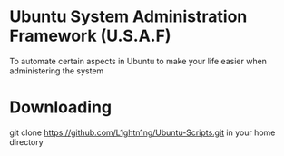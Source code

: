 Ubuntu System Administration Framework (U.S.A.F)
===============================================

To automate certain aspects in Ubuntu to make your life easier when administering the system


Downloading
===========

git clone https://github.com/L1ghtn1ng/Ubuntu-Scripts.git in your home directory 